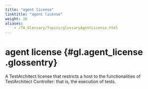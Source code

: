 ```yaml
--- 
title: "agent license"
linktitle: "agent license"
weight: 16
aliases: 
    - /TA_Glossary/Topics/glossaryAgentLicense.html
---
```

# agent license {#gl.agent_license .glossentry}

A TestArchitect license that restricts a host to the functionalities of TestArchitect Controller: that is, the execution of tests.

